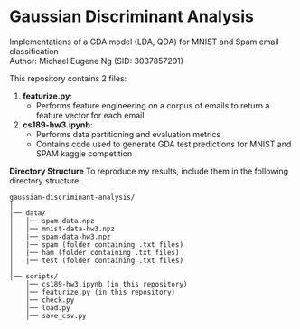 # Gaussian Discriminant Analysis
Implementations of a GDA model (LDA, QDA) for MNIST and Spam email classification\
Author: Michael Eugene Ng (SID: 3037857201)

This repository contains 2 files:
1. **featurize.py**:
    - Performs feature engineering on a corpus of emails to return a feature vector for each email
2. **cs189-hw3.ipynb**:
    - Performs data partitioning and evaluation metrics
    - Contains code used to generate GDA test predictions for MNIST and SPAM kaggle competition

**Directory Structure**
To reproduce my results, include them in the following directory structure:
```
gaussian-discriminant-analysis/
│
│── data/
│   │── spam-data.npz
│   │── mnist-data-hw3.npz
│   |── spam-data-hw3.npz
│   |── spam (folder containing .txt files)
│   |── ham (folder containing .txt files)
│   |── test (folder containing .txt files)
│
│── scripts/
    │── cs189-hw3.ipynb (in this repository)
    │── featurize.py (in this repository)
    │── check.py
    │── load.py
    │── save_csv.py

```
